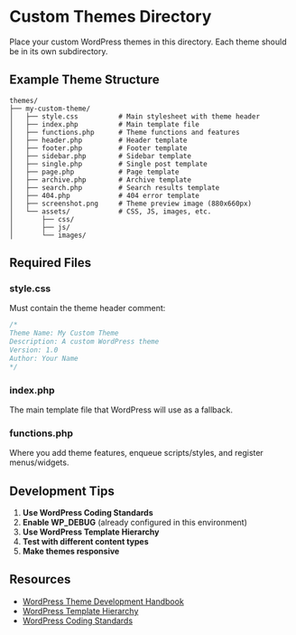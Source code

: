 # Custom Themes Directory

Place your custom WordPress themes in this directory. Each theme should be in its own subdirectory.

## Example Theme Structure

```
themes/
├── my-custom-theme/
│   ├── style.css          # Main stylesheet with theme header
│   ├── index.php          # Main template file
│   ├── functions.php      # Theme functions and features
│   ├── header.php         # Header template
│   ├── footer.php         # Footer template
│   ├── sidebar.php        # Sidebar template
│   ├── single.php         # Single post template
│   ├── page.php           # Page template
│   ├── archive.php        # Archive template
│   ├── search.php         # Search results template
│   ├── 404.php            # 404 error template
│   ├── screenshot.png     # Theme preview image (880x660px)
│   └── assets/            # CSS, JS, images, etc.
│       ├── css/
│       ├── js/
│       └── images/
```

## Required Files

### style.css
Must contain the theme header comment:
```css
/*
Theme Name: My Custom Theme
Description: A custom WordPress theme
Version: 1.0
Author: Your Name
*/
```

### index.php
The main template file that WordPress will use as a fallback.

### functions.php
Where you add theme features, enqueue scripts/styles, and register menus/widgets.

## Development Tips

1. **Use WordPress Coding Standards**
2. **Enable WP_DEBUG** (already configured in this environment)
3. **Use WordPress Template Hierarchy**
4. **Test with different content types**
5. **Make themes responsive**

## Resources

- [WordPress Theme Development Handbook](https://developer.wordpress.org/themes/)
- [WordPress Template Hierarchy](https://developer.wordpress.org/themes/basics/template-hierarchy/)
- [WordPress Coding Standards](https://developer.wordpress.org/coding-standards/)
